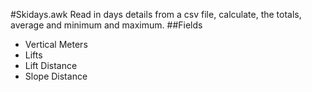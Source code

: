 #Skidays.awk
Read in days details from a csv file, calculate, the totals, average and minimum and maximum.
##Fields
+ Vertical Meters
+ Lifts
+ Lift Distance
+ Slope Distance
